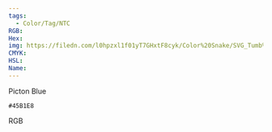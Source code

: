 ```yaml
---
tags:
  - Color/Tag/NTC
RGB:
Hex:
img: https://filedn.com/l0hpzxl1f01yT7GHxtF8cyk/Color%20Snake/SVG_Tumb%20Mass%20No%20Name/45B1E8.svg
CMYK:
HSL:
Name:
---
```

Picton Blue
```palette
#45B1E8
```
RGB
